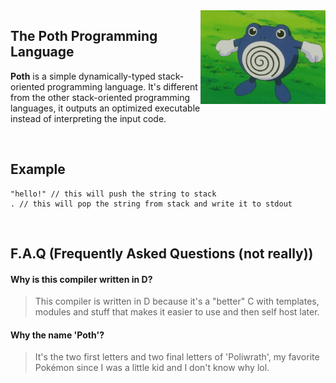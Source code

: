 <img width="200px" src="./media/poliwrath.gif" align="right"/>

## The Poth Programming Language
**Poth** is a simple dynamically-typed stack-oriented programming language. It's different from the other stack-oriented programming languages, it outputs an optimized executable instead of interpreting the input code.

<br/>

## Example
```
"hello!" // this will push the string to stack
. // this will pop the string from stack and write it to stdout
```

<br/>

## F.A.Q (Frequently Asked Questions (not really))
#### Why is this compiler written in D?
> This compiler is written in D because it's a "better" C with templates, modules and stuff that makes it easier to use and then self host later.

#### Why the name 'Poth'?
> It's the two first letters and two final letters of 'Poliwrath', my favorite Pokémon since I was a little kid and I don't know why lol.